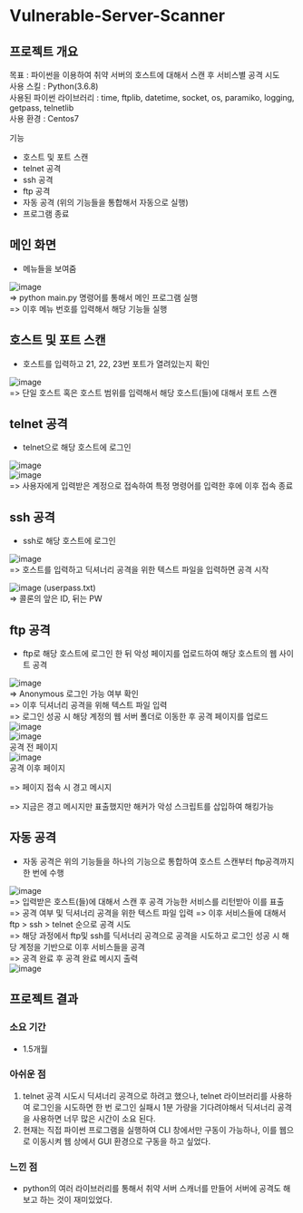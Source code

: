 # Vulnerable-Server-Scanner
## 프로젝트 개요
목표 : 파이썬을 이용하여 취약 서버의 호스트에 대해서 스캔 후 서비스별 공격 시도   
사용 스킬 : Python(3.6.8)   
사용된 파이썬 라이브러리 : time, ftplib, datetime, socket, os, paramiko, logging, getpass, telnetlib  
사용 환경 : Centos7

기능
- 호스트 및 포트 스캔
- telnet 공격
- ssh 공격
- ftp 공격
- 자동 공격 (위의 기능들을 통합해서 자동으로 실행)
- 프로그램 종료

## 메인 화면
- 메뉴들을 보여줌

![image](https://user-images.githubusercontent.com/105566077/177364265-1c8dd097-fe7e-4af7-9732-b093538e5ee4.png)   
=> python main.py 명령어를 통해서 메인 프로그램 실행   
=> 이후 메뉴 번호를 입력해서 해당 기능들 실행

## 호스트 및 포트 스캔
- 호스트를 입력하고 21, 22, 23번 포트가 열려있는지 확인

![image](https://user-images.githubusercontent.com/105566077/177365705-35b22e46-4dc2-4f8b-8471-60d57e675b3f.png)   
=> 단일 호스트 혹은 호스트 범위를 입력해서 해당 호스트(들)에 대해서 포트 스캔

## telnet 공격
- telnet으로 해당 호스트에 로그인

![image](https://user-images.githubusercontent.com/105566077/177366267-9fb9f025-40cc-4f01-992f-700d4b9bcd39.png)   
![image](https://user-images.githubusercontent.com/105566077/177366654-79539654-001f-4ec6-b358-d65cc7f61f92.png)   
=> 사용자에게 입력받은 계정으로 접속하여 특정 명령어를 입력한 후에 이후 접속 종료   

## ssh 공격
- ssh로 해당 호스트에 로그인

![image](https://user-images.githubusercontent.com/105566077/177367987-4f27f881-f6e1-43ac-a8cd-d9b3ac4feab4.png)   
=> 호스트를 입력하고 딕셔너리 공격을 위한 텍스트 파일을 입력하면 공격 시작

![image](https://user-images.githubusercontent.com/105566077/177368169-ce5bbb75-43af-4458-bc66-2c8bb26b0d5f.png)
(userpass.txt)   
=> 콜론의 앞은 ID, 뒤는 PW

## ftp 공격
- ftp로 해당 호스트에 로그인 한 뒤 악성 페이지를 업로드하여 해당 호스트의 웹 사이트 공격

![image](https://user-images.githubusercontent.com/105566077/177369175-c2771704-5bda-4411-aed2-95e5cded6618.png)   
=> Anonymous 로그인 가능 여부 확인   
=> 이후 딕셔너리 공격을 위해 텍스트 파일 입력   
=> 로그인 성공 시 해당 계정의 웹 서버 폴더로 이동한 후 공격 페이지를 업로드   
![image](https://user-images.githubusercontent.com/105566077/177374208-f430ebce-0580-4314-ada4-4b8f030e894e.png)   
![image](https://user-images.githubusercontent.com/105566077/177371170-a9188e2c-c756-42c4-824f-5f8fec0183d1.png)   
공격 전 페이지   
![image](https://user-images.githubusercontent.com/105566077/177372891-bca0d884-a729-4edd-92e0-ed55d19c5acc.png)   
공격 이후 페이지   

=> 페이지 접속 시 경고 메시지   

=> 지금은 경고 메시지만 표출했지만 해커가 악성 스크립트를 삽입하여 해킹가능

## 자동 공격
- 자동 공격은 위의 기능들을 하나의 기능으로 통합하여 호스트 스캔부터 ftp공격까지 한 번에 수행

![image](https://user-images.githubusercontent.com/105566077/177379397-e93504e9-efd8-4f7c-befc-e9ccbdb9657f.png)   
=> 입력받은 호스트(들)에 대해서 스캔 후 공격 가능한 서비스를 리턴받아 이를 표출   
=> 공격 여부 및 딕셔너리 공격을 위한 텍스트 파일 입력
=> 이후 서비스들에 대해서 ftp > ssh > telnet 순으로 공격 시도   
=> 해당 과정에서 ftp및 ssh를 딕서너리 공격으로 공격을 시도하고 로그인 성공 시 해당 계정을 기반으로 이후 서비스들을 공격   
=> 공격 완료 후 공격 완료 메시지 출력   
![image](https://user-images.githubusercontent.com/105566077/177380344-c8092a39-3ba9-4d9b-95da-d6e3b7fa2673.png)


## 프로젝트 결과
### 소요 기간
- 1.5개월
### 아쉬운 점
1. telnet 공격 시도시 딕셔너리 공격으로 하려고 했으나, telnet 라이브러리를 사용하여 로그인을 시도하면 한 번 로그인 실패시 1분 가량을 기다려야해서 딕셔너리 공격을 사용하면 너무 많은 시간이 소요 된다.
2. 현재는 직접 파이썬 프로그램을 실행하여 CLI 창에서만 구동이 가능하나, 이를 웹으로 이동시켜 웹 상에서 GUI 환경으로 구동을 하고 싶었다.
### 느낀 점
- python의 여러 라이브러리를 통해서 취약 서버 스캐너를 만들어 서버에 공격도 해보고 하는 것이 재미있었다.
